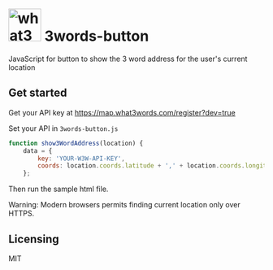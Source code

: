 # <img src="https://what3words.com/assets/images/w3w_square_red.png" width="64" height="64" alt="what3words">&nbsp;3words-button

JavaScript for button to show the 3 word address for the user's current location

## Get started
Get your API key at https://map.what3words.com/register?dev=true

Set your API in `3words-button.js`

```javascript
function show3WordAddress(location) {
    data = {
        key: 'YOUR-W3W-API-KEY',
        coords: location.coords.latitude + ',' + location.coords.longitude
    };
```

Then run the sample html file.

Warning:  Modern browsers permits finding current location only over HTTPS.

## Licensing

MIT

